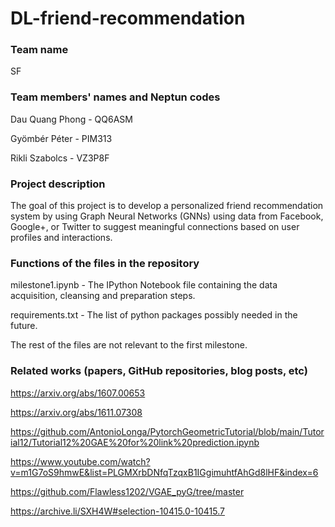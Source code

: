 # DL-friend-recommendation

### Team name

SF

### Team members' names and Neptun codes

Dau Quang Phong - QQ6ASM

Gyömbér Péter - PIM313

Rikli Szabolcs - VZ3P8F

### Project description

The goal of this project is to develop a personalized friend recommendation system by using Graph Neural Networks (GNNs) using data from Facebook, Google+, or Twitter to suggest meaningful connections based on user profiles and interactions.

### Functions of the files in the repository

milestone1.ipynb - The IPython Notebook file containing the data acquisition, cleansing and preparation steps.

requirements.txt - The list of python packages possibly needed in the future.

The rest of the files are not relevant to the first milestone.

### Related works (papers, GitHub repositories, blog posts, etc)

https://arxiv.org/abs/1607.00653

https://arxiv.org/abs/1611.07308

https://github.com/AntonioLonga/PytorchGeometricTutorial/blob/main/Tutorial12/Tutorial12%20GAE%20for%20link%20prediction.ipynb

https://www.youtube.com/watch?v=m1G7oS9hmwE&list=PLGMXrbDNfqTzqxB1IGgimuhtfAhGd8lHF&index=6

https://github.com/Flawless1202/VGAE_pyG/tree/master

https://archive.li/SXH4W#selection-10415.0-10415.7

